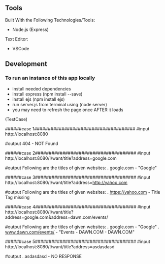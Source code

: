 ## Tools
Built With the Following Technologies/Tools:
- Node.js (Express)

Text Editor:
- VSCode

## Development

### To run an instance of this app locally

- install needed dependencies
- install express (npm install --save)
- install ejs (npm install ejs)
- run server.js from terminal using (node server)
- you may need to refresh the page once AFTER it loads



(TestCase)

######case 1#####################################
#input
http://localhost:8080

#output
404 - NOT Found

######case 2#####################################
#input
http://localhost:8080/I/want/title?address=google.com

#output
Following are the titles of given websites:
. google.com - "Google"

######case 3#####################################
#input
http://localhost:8080/I/want/title?address=http://yahoo.com

#output
Following are the titles of given websites:
. https://yahoo.com - Title Tag missing

######case 4#####################################
#input
http://localhost:8080/I/want/title?address=google.com&address=dawn.com/events/

#output
Following are the titles of given websites:
. google.com - "Google"
. www.dawn.com/events/ - "Events - DAWN.COM - DAWN.COM"

######case 5#####################################
#input
http://localhost:8080/I/want/title?address=asdasdasd

#output
. asdasdasd - NO RESPONSE             